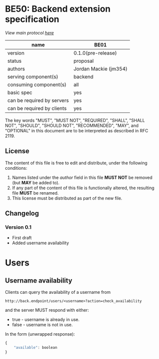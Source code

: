 # BE50: Backend extension specification
_View main protocol [here](https://github.com/CS3099JH2017/cs3099jh)_

| name                       | BE01               |
|----------------------------|--------------------|
| version                    | 0.1.0(pre-release) |
| status                     | proposal           |
| authors                     | Jordan Mackie (jm354)|
| serving component(s)       | backend            |
| consuming component(s)     | all                |
| basic spec                 | yes                |
| can be required by servers | yes                |
| can be required by clients | yes                |

The key words "MUST", "MUST NOT", "REQUIRED", "SHALL", "SHALL NOT", "SHOULD", "SHOULD NOT", "RECOMMENDED",  "MAY", and "OPTIONAL" in this document are to be interpreted as described in RFC 2119.

## License
The content of this file is free to edit and distribute,
under the following conditions:
1. Names listed under the _author_ field in this file **MUST NOT** be removed
(but **MAY** be added to).
2. If any part of the content of this file is functionally altered, the
resulting file **MUST** be renamed.
3. This license must be distributed as part of the new file.

## Changelog
### Version 0.1

- First draft
- Added username availability

# Users

## Username availability
Clients can query the availability of a username from
```
http://back.endpoint/users/<username>?action=check_availability
```
and the server MUST respond with either:
* true - username is already in use.
* false - username is not in use.

In the form (unwrapped response):
```javascript
{
    "available": boolean
}
```
